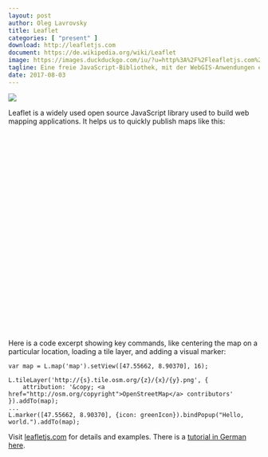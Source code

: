 ```yaml
---
layout: post
author: Oleg Lavrovsky
title: Leaflet
categories: [ "present" ]
download: http://leafletjs.com
document: https://de.wikipedia.org/wiki/Leaflet
image: https://images.duckduckgo.com/iu/?u=http%3A%2F%2Fleafletjs.com%2Fexamples%2Fcustom-icons%2Fthumbnail.png&f=1
tagline: Eine freie JavaScript-Bibliothek, mit der WebGIS-Anwendungen erstellt werden können.
date: 2017-08-03
---
```


![](http://leafletjs.com/docs/images/logo.png)

Leaflet is a widely used open source JavaScript library used to build web mapping applications. It helps us to quickly publish maps like this:

<div id="map" style="height:400px"></div><link rel="stylesheet" href="https://unpkg.com/leaflet@1.2.0/dist/leaflet.css"
integrity="sha512-M2wvCLH6DSRazYeZRIm1JnYyh22purTM+FDB5CsyxtQJYeKq83arPe5wgbNmcFXGqiSH2XR8dT/fJISVA1r/zQ=="
crossorigin=""/><script src="https://unpkg.com/leaflet@1.2.0/dist/leaflet.js"
integrity="sha512-lInM/apFSqyy1o6s89K4iQUKg6ppXEgsVxT35HbzUupEVRh2Eu9Wdl4tHj7dZO0s1uvplcYGmt3498TtHq+log=="
crossorigin=""></script>
<script>
	var map = L.map('map').setView([47.55662, 8.90370], 16);

	L.tileLayer('http://{s}.tile.osm.org/{z}/{x}/{y}.png', {
		attribution: '&copy; <a href="http://osm.org/copyright">OpenStreetMap</a> contributors'
	}).addTo(map);

	var LeafIcon = L.Icon.extend({
		options: {
			shadowUrl: 'http://leafletjs.com/examples/custom-icons/leaf-shadow.png',
			iconSize:     [38, 95],
			shadowSize:   [50, 64],
			iconAnchor:   [22, 94],
			shadowAnchor: [4, 62],
			popupAnchor:  [-3, -76]
		}
	});

	var greenIcon = new LeafIcon({iconUrl: 'http://leafletjs.com/examples/custom-icons/leaf-green.png'}),
		redIcon = new LeafIcon({iconUrl: 'http://leafletjs.com/examples/custom-icons/leaf-red.png'}),
		orangeIcon = new LeafIcon({iconUrl: 'http://leafletjs.com/examples/custom-icons/leaf-orange.png'});

	L.marker([47.55662, 8.90370], {icon: greenIcon}).bindPopup("Hello, world.").addTo(map);

</script>

Here is a code excerpt showing key commands, like centering the map on a particular location, loading a tile layer, and adding a visual marker:

```
var map = L.map('map').setView([47.55662, 8.90370], 16);

L.tileLayer('http://{s}.tile.osm.org/{z}/{x}/{y}.png', {
	attribution: '&copy; <a href="http://osm.org/copyright">OpenStreetMap</a> contributors'
}).addTo(map);
...
L.marker([47.55662, 8.90370], {icon: greenIcon}).bindPopup("Hello, world.").addTo(map);
```

Visit [leafletjs.com](http://leafletjs.com) for details and examples. There is a [tutorial in German here](http://leipzig-data.de/Gentri-14/Berichte/Obraczka.pdf).
